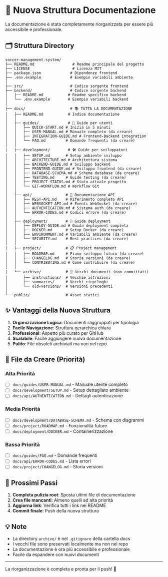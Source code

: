 # 📁 Nuova Struttura Documentazione

La documentazione è stata completamente riorganizzata per essere più accessibile e professionale.

## 🗂️ Struttura Directory

```
soccer-management-system/
├── README.md                 # Readme principale del progetto
├── LICENSE                   # Licenza MIT
├── package.json             # Dipendenze frontend
├── .env.example             # Esempio variabili ambiente
│
├── src/                     # Codice sorgente frontend
├── backend/                 # Codice sorgente backend
│   ├── README.md           # Readme specifico backend
│   └── .env.example        # Esempio variabili backend
│
├── docs/                    # 📚 TUTTA LA DOCUMENTAZIONE
│   ├── README.md           # Indice documentazione
│   │
│   ├── guides/             # 📖 Guide per utenti
│   │   ├── QUICK-START.md # Inizia in 5 minuti
│   │   ├── USER-MANUAL.md # Manuale completo (da creare)
│   │   ├── INTEGRATION-GUIDE.md # Frontend-Backend integration
│   │   └── FAQ.md         # Domande frequenti (da creare)
│   │
│   ├── development/        # 🛠️ Guide per sviluppatori
│   │   ├── SETUP.md       # Setup ambiente sviluppo
│   │   ├── ARCHITECTURE.md # Architettura sistema
│   │   ├── BACKEND-GUIDE.md # Sviluppo backend
│   │   ├── FRONTEND-GUIDE.md # Sviluppo frontend (da creare)
│   │   ├── DATABASE-SCHEMA.md # Schema database (da creare)
│   │   ├── TESTING.md     # Guide testing (da creare)
│   │   ├── PROJECT-STATUS.md # Stato attuale progetto
│   │   └── GIT-WORKFLOW.md # Workflow Git
│   │
│   ├── api/               # 🔌 Documentazione API
│   │   ├── REST-API.md    # Riferimento completo API
│   │   ├── WEBSOCKET-API.md # Eventi WebSocket (da creare)
│   │   ├── AUTHENTICATION.md # Sistema auth (da creare)
│   │   └── ERROR-CODES.md # Codici errore (da creare)
│   │
│   ├── deployment/        # 🚀 Guide deployment
│   │   ├── DEPLOY-GUIDE.md # Guida deployment completa
│   │   ├── DOCKER.md      # Setup Docker (da creare)
│   │   ├── ENVIRONMENT.md # Variabili ambiente (da creare)
│   │   └── SECURITY.md    # Best practices (da creare)
│   │
│   ├── project/           # 📋 Project management
│   │   ├── ROADMAP.md     # Piano sviluppo futuro (da creare)
│   │   ├── CHANGELOG.md   # Storia versioni (da creare)
│   │   └── CONTRIBUTING.md # Come contribuire (da creare)
│   │
│   └── archive/           # 🗄️ Vecchi documenti (non committati)
│       ├── instructions/  # Vecchie istruzioni
│       ├── summaries/     # Vecchi riepiloghi
│       └── old-versions/  # Versioni precedenti
│
└── public/                # Asset statici
```

## ✨ Vantaggi della Nuova Struttura

1. **Organizzazione Logica**: Documenti raggruppati per tipologia
2. **Facile Navigazione**: Struttura gerarchica chiara
3. **Professional**: Aspetto più curato per GitHub
4. **Scalabile**: Facile aggiungere nuova documentazione
5. **Pulito**: File obsoleti archiviati ma non nel repo

## 📝 File da Creare (Priorità)

### Alta Priorità
- [ ] `docs/guides/USER-MANUAL.md` - Manuale utente completo
- [ ] `docs/development/SETUP.md` - Setup dettagliato ambiente
- [ ] `docs/api/AUTHENTICATION.md` - Dettagli autenticazione

### Media Priorità
- [ ] `docs/development/DATABASE-SCHEMA.md` - Schema con diagrammi
- [ ] `docs/project/ROADMAP.md` - Funzionalità future
- [ ] `docs/deployment/DOCKER.md` - Containerizzazione

### Bassa Priorità
- [ ] `docs/guides/FAQ.md` - Domande frequenti
- [ ] `docs/api/ERROR-CODES.md` - Lista errori
- [ ] `docs/project/CHANGELOG.md` - Storia versioni

## 🚀 Prossimi Passi

1. **Completa pulizia root**: Sposta ultimi file di documentazione
2. **Crea file mancanti**: Almeno quelli ad alta priorità
3. **Aggiorna link**: Verifica tutti i link nei README
4. **Commit finale**: Push della nuova struttura

## 💡 Note

- La directory `archive/` è nel `.gitignore` della cartella docs
- I vecchi file sono preservati localmente ma non nel repo
- La documentazione è ora più accessibile e professionale
- Facile da espandere con nuovi documenti

---

La riorganizzazione è completa e pronta per il push! 🎉